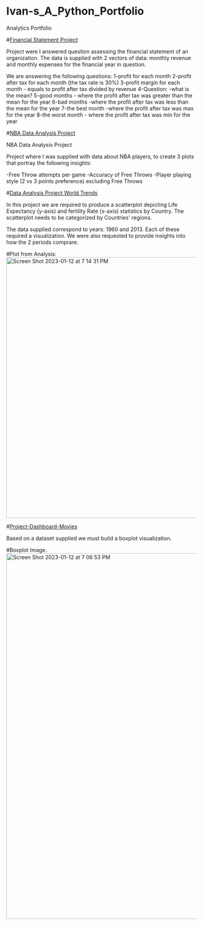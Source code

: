 # Ivan-s_A_Python_Portfolio
Analytics Portfolio

#[Financial Statement Project](https://github.com/irod1987/Financial-Statement-Project-with-Python.git)

Project were I answered question assessing the financial statement of an organization. The data is supplied with 2 vectors of data: monthly revenue and monthly expenses for the financial year in question. 

We are answering the following questions:
1-profit for each month
2-profit after tax for each month (the tax rate is 30%)
3-profit margin for each month - equals to profit after tax divided by revenue
4-Question: -what is the mean?
5-good months - where the profit after tax was greater than the mean for the year
6-bad months -where the profit after tax was less than the mean for the year
7-the best month -where the profit after tax was max for the year
8-the worst month - where the profit after tax was min for the year


#[NBA Data Analysis Project](https://github.com/irod1987/NBA-Data-Analysis-Project.git)

NBA Data Analysis Project

Project where I was supplied with data about NBA players, to create 3 plots that portray the following insights:

-Free Throw attempts per game
-Accuracy of Free Throws
-Player playing style (2 vs 3 points preference) excluding Free Throws

#[Data Analysis Project World Trends](https://github.com/irod1987/Data-Analysis-Project-World-Trends.git)

In this project we are required to produce a scatterplot depicting Life Expectancy (y-axis) and fertility Rate (x-axis) statistics by Country. 
The scatterplot needs to be categorized by Countries' regions.

The data supplied correspond to years: 1960 and 2013. Each of these required a visualization. 
We were also requested to provide insights into how the 2 periods comprare. 

#Plot from Analysis:
<img width="688" alt="Screen Shot 2023-01-12 at 7 14 31 PM" src="https://user-images.githubusercontent.com/112962827/212207843-2b79d3d0-74f1-4498-9ad6-a430db3d0eb3.png">


#[Project-Dashboard-Movies](https://github.com/irod1987/Project-Dashboard-Movies.git)


Based on a dataset supplied we must build a boxplot visualization. 

#Boxplot Image. 
<img width="965" alt="Screen Shot 2023-01-12 at 7 06 53 PM" src="https://user-images.githubusercontent.com/112962827/212207727-c39da580-196f-46e8-92b0-216c03d2800b.png">

